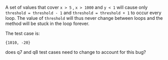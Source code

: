 A set of values that cover ``x > 5`` , ``x > 1000`` and ``y < 1`` will cause only ``threshold = threshold - 1`` and ``threshold = threshold + 1`` to occur every loop. The value of ``threshold`` will thus never change between loops and the method will be stuck in the loop forever.

The test case is:
```
{1010, -20}
```

does q7 and q8 test cases need to change to account for this bug?